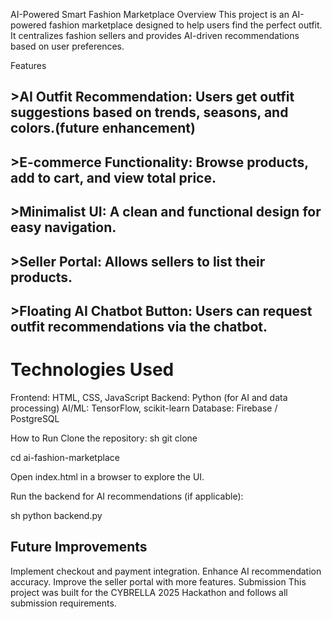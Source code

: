 AI-Powered Smart Fashion Marketplace
Overview
This project is an AI-powered fashion marketplace designed to help users find the perfect outfit. It centralizes fashion sellers and provides AI-driven recommendations based on user preferences.

Features

## >AI Outfit Recommendation: Users get outfit suggestions based on trends, seasons, and colors.(future enhancement)

## >E-commerce Functionality: Browse products, add to cart, and view total price.
## >Minimalist UI: A clean and functional design for easy navigation.

## >Seller Portal: Allows sellers to list their products.

## >Floating AI Chatbot Button: Users can request outfit recommendations via the chatbot.




# Technologies Used
Frontend: HTML, CSS, JavaScript
Backend: Python (for AI and data processing)
AI/ML: TensorFlow, scikit-learn
Database: Firebase / PostgreSQL

How to Run
Clone the repository:
sh
 git clone <repository-link>

 cd ai-fashion-marketplace

Open index.html in a browser to explore the UI.

Run the backend for AI recommendations (if applicable):

sh
  python backend.py

## Future Improvements
Implement checkout and payment integration.
Enhance AI recommendation accuracy.
Improve the seller portal with more features.
Submission
This project was built for the CYBRELLA 2025 Hackathon and follows all submission requirements.


